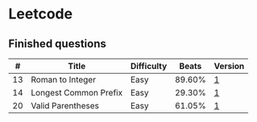 # Leetcode

## Finished questions
| # | Title	| Difficulty | Beats | Version |
| -------- | ------------- | ---------- | ------------ | ------------- |
| 13 | Roman to Integer | Easy | 89.60% | [1](https://github.com/Hellofafar/Leetcode/blob/master/Easy/13.py) |
| 14 | Longest Common Prefix | Easy | 29.30% | [1](https://github.com/Hellofafar/Leetcode/blob/master/Easy/14.py) |
| 20 | Valid Parentheses | Easy | 61.05% | [1](https://github.com/Hellofafar/Leetcode/blob/master/Easy/20.py) |
